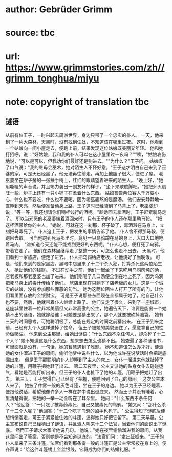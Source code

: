 # author: Gebrüder Grimm
# source: tbc
# url: https://www.grimmstories.com/zh//grimm_tonghua/miyu
# note: copyright of translation tbc

## 谜语 

从前有位王子，一时兴起去周游世界，身边只带了一个忠实的仆人。
一天，他来到了一片大森林，天黑时，没有找到住处，不知道该在哪里过夜。
这时，他看到一个姑娘向一间小屋走去，便跑上前，结果发现这位姑娘既美丽又年轻。
他和她打招呼，说："好姑娘，我和我的仆人可以在这小屋里过一夜吗？""唉，"姑娘哀伤地说，"可以是可以，但我劝你们最好还是别进去。""为什么？"王子问。
姑娘叹了口气说："我的继母会巫术，她对陌生人不怀好意。"王子这才明白自己来到了巫婆的家，可是天已经黑了，他无法再往前走，再加上他胆子很大，便进了屋。
老巫婆坐在炉子旁的一张扶手椅上，红红的眼睛望着进来的陌生人。
"晚上好，"她用嘶哑的声音说，并且竭力装出一副友好的样子，"坐下来歇歇脚吧。"她把炉火扇旺一些，炉子上还有一只小锅子在煮着什么东西。
姑娘警告两位客人千万要小心，什么也不要吃，什么也不要喝，因为老巫婆熬的是魔汤。
他们安安静静地一直睡到天亮，然后便准备动身上路，王子这时已经骑到了马背上了，老巫婆却说："等一等，我还想请你们喝杯饯行的酒呢。"趁她回去拿酒时，王子赶紧骑马走了。
所以当邪恶的老巫婆端着酒回来时，只有王子的仆人还在那里勒马鞍。
"把这杯酒带给你的主人，"她说，可就在这一刹那，杯子破了，毒酒溅在马身上，立刻把马毒死了。
仆人追上王子，把发生的事情告诉了他。 仆人舍不得那马鞍，便跑回去取。
可当他跑到死马那里时，竟见一只乌鸦蹲在马的身上，大口大口地吃着马肉。
"谁知道今天还能不能找到更好的东西呢。"仆人心想，便打死了乌鸦，带着它走了。
他们在森林里继续走了整整一天，可怎么也走不出去。
天黑时，他们看到一家旅店，便走了进去。
仆人把乌鸦给店老板，让他烧好了当晚饭。
可是，他们来到的是家黑店，黑暗中店里来了十二个杀人犯，打算杀死这两位陌生人，抢劫他们的钱财。
不过在动手之前，他们一起坐了下来吃用乌鸦肉炖的汤，店老板和那老巫婆也加了进来。
他们刚喝了几口汤便全倒在地上死了，因为乌鸦把死马身上的毒汁传给了他们。
旅店里现在只剩下了店老板的女儿，这是一个诚实的姑娘，没有参加那些罪恶的勾当。
她为这两位陌生人打开了所有的门，让他们看里面存放的金银财宝。
可是王子说那些东西现在全都属于她了，他自己什么也不要，然后，他就带着仆人继续上路了。
他们又走了很久，来到了一座城市，这座城里住着一位非常美丽但又非常高傲的公主，她遍告天下，谁要是能出一个她猜不出的谜语，她就嫁给谁；可她要是猜出来了，那个人就要被砍掉脑袋。
她有三天的时间思考，可她聪明极了，总能在规定的时间之前猜出来。
在王子到来之前，已经有九个人这样送掉了性命。
但王子被她的美貌迷住了，愿意拿自己的性命做赌注。
他来到公主那里，给她出谜语："什么东西不杀任何人，却杀死了十二个人？"她不知道这是什么东西，想来想去怎么也猜不出。
她查遍了各种谜语书，可里面就是没有，一句话，她的智慧遇到了难题。
她不知道该怎么办才好，便派她的女仆溜进王子的房间，偷听他梦中说些什么，以为他或许在说梦话时会把谜底漏出来。
但是王子那聪明的仆人却睡到了主人的床上，女仆一溜进来他就扯掉了她的斗篷，用鞭子把她赶了出去。
第二天夜里，公主又派她的贴身女仆去碰碰运气，看她是否能打听出来，但王子的仆人也扯下了她的斗篷，用鞭子把她赶了出去。
第三天，王子觉得自己已经有了把握，便睡回到了自己的房间。
这次公主本人来了。 她披了件雾一般的灰色斗篷，坐在王子的身边。
她以为王子已经睡着，便跟他说话，希望他像许多人一样在梦中说出谜底来。
然而王子并没有睡着，心里清楚得很，把她的一举一动全听在了耳朵里。
她问："什么东西不杀任何人？"他回答："一只吃了被毒药毒死、自己又被毒死的乌鸦。"她又问："那什么杀了十二个人呢？"他回答："十二个吃了乌鸦的凶手也死了。"
公主得知了谜底后便想悄悄溜走，可王子紧紧扯住她的斗篷，逼得她只好把它留下。
第二天早晨，公主宣布说自己已经猜出了谜语，并且派人叫来十二个法官，当着他们的面说出了谜底。
然而王子请求大家听他说几句。
他说："她在夜里偷偷溜进我的房间，从我这里问出了答案，否则她是不会知道谜底的。"法官们问："拿出证据来。"王子的仆人拿来了三条斗篷，法官们看到那条雾一般的斗篷正是公主常常披在身上的，便齐声说："给这件斗篷绣上金丝银线，它将成为你们的结婚礼服。"
